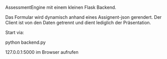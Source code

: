 AssessmentEngine mit einem kleinen Flask Backend.

Das Formular wird dynamisch anhand eines Assignent-json gerendert.
Der Client ist von den Daten getrennt und dient lediglich der Präsentation.


Start via:

python backend.py

127.0.0.1:5000 im Browser aufrufen
